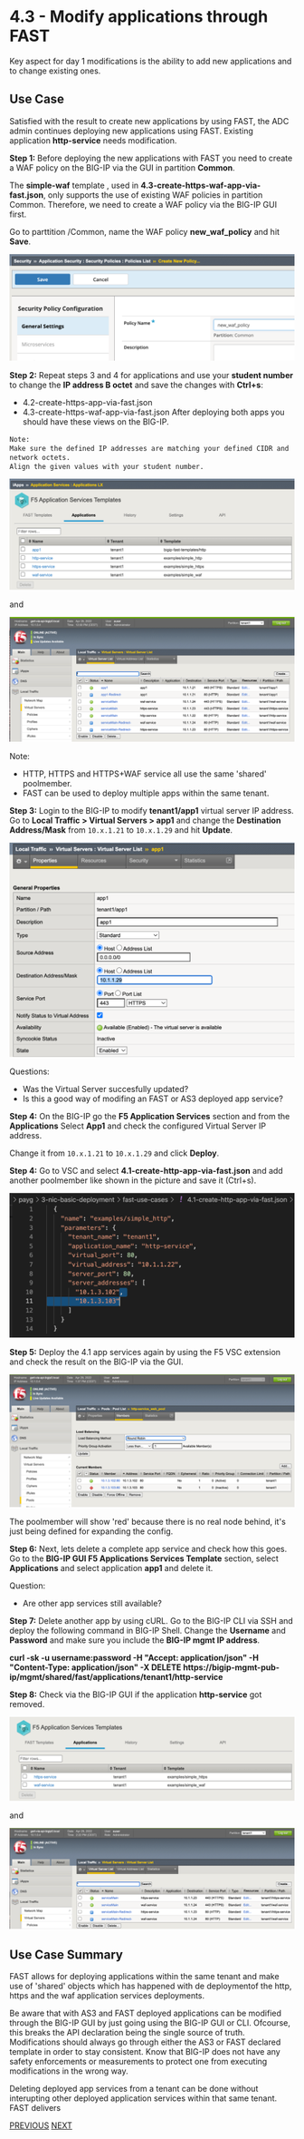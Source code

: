 # 4.3 - Modify applications through FAST

Key aspect for day 1 modifications is the ability to add new applications and to change existing ones.


## Use Case
Satisfied with the result to create new applications by using FAST, the ADC admin continues deploying new applications using FAST. Existing application **http-service** needs modification.


**Step 1:** Before deploying the new applications with FAST you need to create a WAF policy on the BIG-IP via the GUI in partition **Common**. 

The **simple-waf** template , used in **4.3-create-https-waf-app-via-fast.json**, only supports the use of existing WAF policies in partition Common. Therefore, we need to create a WAF policy via the BIG-IP GUI first.

Go to parttition /Common, name the WAF policy **new_waf_policy** and hit **Save**.

![](../png/module4/task4_3_p1.png)

**Step 2:** Repeat steps 3 and 4 for applications and use your **student number** to change the **IP address B octet** and save the changes with **Ctrl+s**:
* 4.2-create-https-app-via-fast.json
* 4.3-create-https-waf-app-via-fast.json
After deploying both apps you should have these views on the BIG-IP.

```
Note:
Make sure the defined IP addresses are matching your defined CIDR and network octets. 
Align the given values with your student number.
```

![](../png/module4/task4_3_p2.png)

and

![](../png/module4/task4_3_p3.png)

Note:
- HTTP, HTTPS and HTTPS+WAF service all use the same 'shared' poolmember.
- FAST can be used to deploy multiple apps within the same tenant.

**Step 3:** Login to the BIG-IP to modify **tenant1/app1** virtual server IP address. Go to **Local Traffic > Virtual Servers > app1** and change the **Destination Address/Mask** from `10.x.1.21` to `10.x.1.29` and hit **Update**.

![](../png/module4/task4_3_p4.png)

Questions:
* Was the Virtual Server succesfully updated?
* Is this a good way of modifing an FAST or AS3 deployed app service?

**Step 4:** On the BIG-IP go the **F5 Application Services** section and from the **Applications** Select **App1** and check the configured Virtual Server IP address.

Change it from `10.x.1.21` to `10.x.1.29` and click **Deploy**.

**Step 4:** Go to VSC and select **4.1-create-http-app-via-fast.json** and add another poolmember like shown in the picture and save it (Ctrl+s).

![](../png/module4/task4_3_p5.png)

**Step 5:** Deploy the 4.1 app services again by using the F5 VSC extension and check the result on the BIG-IP via the GUI.

![](../png/module4/task4_3_p6.png)

The poolmember will show 'red' because there is no real node behind, it's just being defined for expanding the config.

**Step 6:** Next, lets delete a complete app service and check how this goes. Go to the **BIG-IP GUI F5 Applications Services Template** section, select **Applications** and select application **app1** and delete it.

Question:
* Are other app services still available?

**Step 7:** Delete another app by using cURL. Go to the BIG-IP CLI via SSH and deploy the following command in BIG-IP Shell. Change the **Username** and **Password** and make sure you include the **BIG-IP mgmt IP address**.

**curl -sk -u username:password -H "Accept: application/json" -H "Content-Type: application/json" -X DELETE https://bigip-mgmt-pub-ip/mgmt/shared/fast/applications/tenant1/http-service**


**Step 8:** Check via the BIG-IP GUI if the application **http-service** got removed.

![](../png/module4/task4_3_p7.png)

and

![](../png/module4/task4_3_p8.png)

## Use Case Summary
FAST allows for deploying applications within the same tenant and make use of 'shared' objects which has happened with de deploymentof the http, https and the waf application services deployments.

Be aware that with AS3 and FAST deployed applications can be modified through the BIG-IP GUI by just going using the BIG-IP GUI or CLI. Ofcourse, this breaks the API declaration being the single source of truth. Modifications should always go through either the AS3 or FAST declared template in order to stay consistent. Know that BIG-IP does not have any safety enforcements or measurements to protect one from executing modifications in the wrong way.

Deleting deployed app services from a tenant can be done without interupting other deployed application services within that same tenant. FAST delivers

[PREVIOUS](../module_4/task4_2.md)      [NEXT](../module_5/module_5.md)